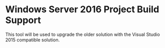 # Windows Server 2016 Project Build Support
This tool will be used to upgrade the older solution with the Visual Studio 2015 compatible solution.
